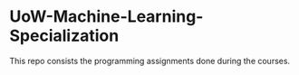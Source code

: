 # UoW-Machine-Learning-Specialization
This repo consists the programming assignments done during the courses.
